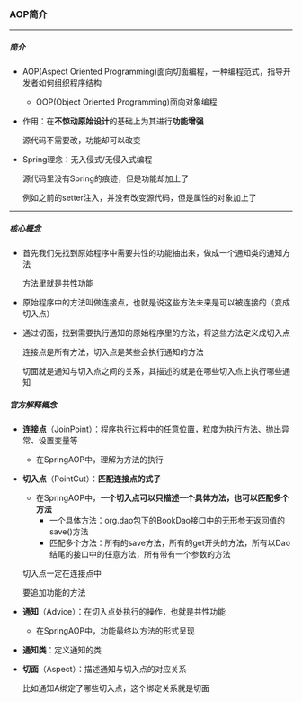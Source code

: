 ### AOP简介

--------------

##### 简介

- AOP(Aspect Oriented Programming)面向切面编程，一种编程范式，指导开发者如何组织程序结构

  - OOP(Object Oriented Programming)面向对象编程

- 作用：在**不惊动原始设计**的基础上为其进行**功能增强**

  源代码不需要改，功能却可以改变
  
- Spring理念：无入侵式/无侵入式编程

  源代码里没有Spring的痕迹，但是功能却加上了

  例如之前的setter注入，并没有改变源代码，但是属性的对象加上了

--------------

##### 核心概念

- 首先我们先找到原始程序中需要共性的功能抽出来，做成一个通知类的通知方法

  方法里就是共性功能

- 原始程序中的方法叫做连接点，也就是说这些方法未来是可以被连接的（变成切入点）

- 通过切面，找到需要执行通知的原始程序里的方法，将这些方法定义成切入点

  连接点是所有方法，切入点是某些会执行通知的方法

  切面就是通知与切入点之间的关系，其描述的就是在哪些切入点上执行哪些通知

#####   官方解释概念

- **连接点**（JoinPoint）：程序执行过程中的任意位置，粒度为执行方法、抛出异常、设置变量等
  
  - 在SpringAOP中，理解为方法的执行
  
- **切入点**（PointCut）：**匹配连接点的式子**
  - 在SpringAOP中，**一个切入点可以只描述一个具体方法，也可以匹配多个方法**
    - 一个具体方法：org.dao包下的BookDao接口中的无形参无返回值的save()方法
    - 匹配多个方法：所有的save方法，所有的get开头的方法，所有以Dao结尾的接口中的任意方法，所有带有一个参数的方法
  
  切入点一定在连接点中
  
  要追加功能的方法
  
- **通知**（Advice）：在切入点处执行的操作，也就是共性功能
  
  - 在SpringAOP中，功能最终以方法的形式呈现
  
- **通知类**：定义通知的类

- **切面**（Aspect）：描述通知与切入点的对应关系

  比如通知A绑定了哪些切入点，这个绑定关系就是切面